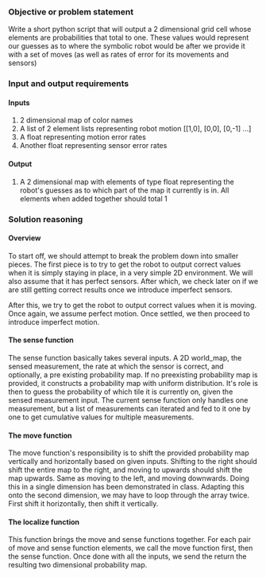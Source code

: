 ### Objective or problem statement
Write a short python script that will output a 2 dimensional grid cell whose elements are probabilities that total to one.  These values would represent our guesses as to where the symbolic robot would be after we provide it with a set of moves (as well as rates of error for its movements and sensors)

### Input and output requirements

#### Inputs
1. 2 dimensional map of color names
2. A list of 2 element lists representing robot motion [[1,0], [0,0], [0,-1] ...]
3. A float representing motion error rates
4. Another float representing  sensor error rates

#### Output
1. A 2 dimensional map with elements of type float representing the robot's guesses as to which part of the map it currently is in.  All elements when added together should total 1

### Solution reasoning

#### Overview
To start off, we should attempt to break the problem down into smaller pieces.  The first piece is to try to get the robot to output correct values when it is simply staying in place, in a very simple 2D environment. We will also assume that it has perfect sensors. After which, we check later on if we are still getting correct results once we introduce imperfect sensors.

After this, we try to get the robot to output correct values when it is moving. Once again, we assume perfect motion.  Once settled, we then proceed to introduce imperfect motion.

#### The sense function
The sense function basically takes several inputs.  A 2D world_map, the sensed measurement, the rate at which the sensor is correct, and optionally, a pre existing probability map.  If no preexisting probability map is provided, it constructs a probability map with uniform distribution.
It's role is then to guess the probability of which tile it is currently on, given the sensed measurement input.  The current sense function only handles one measurement, but a list of measurements can iterated and fed to it one by one to get cumulative values for multiple measurements.

#### The move function
The move function's responsibility is to shift the provided probability map vertically and horizontally based on given inputs. Shifting to the right should shift the entire map to the right, and moving to upwards should shift the map upwards. Same as moving to the left, and moving downwards.
Doing this in a single dimension has been demonstrated in class.  Adapting this onto the second dimension, we may have to loop through the array twice. First shift it horizontally, then shift it vertically.

#### The localize function
This function brings the move and sense functions together.  For each pair of move and sense function elements, we call the move function first, then the sense function.  Once done with all the inputs, we send the return the resulting two dimensional probability map. 
